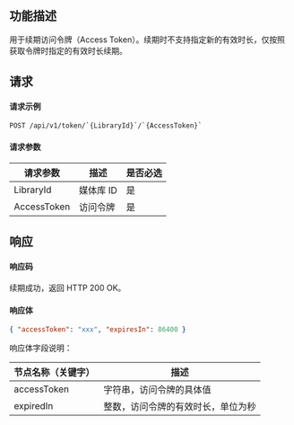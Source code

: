## 功能描述

用于续期访问令牌（Access Token）。续期时不支持指定新的有效时长，仅按照获取令牌时指定的有效时长续期。

## 请求

#### 请求示例

```
POST /api/v1/token/`{LibraryId}`/`{AccessToken}`
```


#### 请求参数

| 请求参数     | 描述    | 是否必选      |
|  -----|  ---| -----|
|LibraryId | 媒体库 ID |  是   |
|AccessToken | 访问令牌     |是   |


## 响应

#### 响应码

续期成功，返回 HTTP 200 OK。

#### 响应体




```json
{ "accessToken": "xxx", "expiresIn": 86400 }
```

响应体字段说明：

| 节点名称（关键字）     |描述                            |
| ---------------------- | ------ | 
|accessToken  |  字符串，访问令牌的具体值  |  
|expiredIn  |  整数，访问令牌的有效时长，单位为秒  | 



